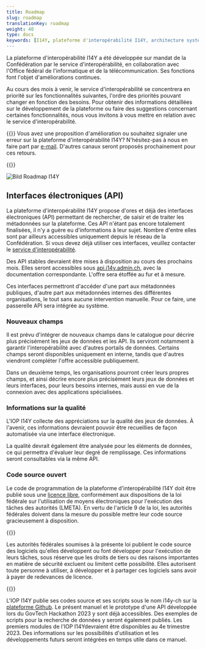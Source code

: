 ```yaml
---
title: Roadmap
slug: roadmap
translationKey: roadmap
weight: 40
type: docs
keywords: [I14Y, plateforme d'interopérabilité I14Y, architecture système, technique, base de données, banque de données]
---
```


La plateforme d'interopérabilité I14Y a été développée sur mandat de la Confédération par le service d'interopérabilité, en collaboration avec l'Office fédéral de l'informatique et de la télécommunication. Ses fonctions font l'objet d'améliorations continues. 

Au cours des mois à venir, le service d'interopérabilité se concentrera en priorité sur les fonctionnalités suivantes, l'ordre des priorités pouvant changer en fonction des besoins. Pour obtenir des informations détaillées sur le développement de la plateforme ou faire des suggestions concernant certaines fonctionnalités, nous vous invitons à vous mettre en relation avec le service d'interopérabilité.

{{<alert title="Votre avis nous intéresse!" color="success">}}
Vous avez une proposition d'amélioration ou souhaitez signaler une erreur sur la plateforme d'interopérabilité I14Y? N'hésitez-pas à nous en faire part par [e-mail](mailto:i14y@bfs.admin.ch). D'autres canaux seront proposés prochainement pour ces retours. 

{{</alert>}}

![Bild Roadmap I14Y](/handbook/img/roadmap_fr.svg)

## Interfaces électroniques (API)
La plateforme d'interopérabilité I14Y propose d'ores et déjà des interfaces électroniques (API) permettant de rechercher, de saisir et de traiter les métadonnées sur la plateforme. Ces API n'étant pas encore totalement finalisées, il n'y a guère eu d'informations à leur sujet. Nombre d'entre elles sont par ailleurs accessibles uniquement depuis le réseau de la Confédération. Si vous devez déjà utiliser ces interfaces, veuillez contacter le [service d'interopérabilité](mailto:i14y@bfs.admin.ch).  

Des API stables devraient être mises à disposition au cours des prochains mois. Elles seront accessibles sous [api.i14y.admin.ch](https://api.i14y.admin.ch), avec la documentation correspondante. L'offre sera étoffée au fur et à mesure. 

Ces interfaces permettront d'accéder d'une part aux métadonnées publiques, d'autre part aux métadonnées internes des différentes organisations, le tout sans aucune intervention manuelle. Pour ce faire, une passerelle API sera intégrée au système. 

### Nouveaux champs
Il est prévu d'intégrer de nouveaux champs dans le catalogue pour décrire plus précisément les jeux de données et les API. Ils serviront notamment à garantir l'interopérabilité avec d'autres portails de données. Certains champs seront disponibles uniquement en interne, tandis que d'autres viendront compléter l'offre accessible publiquement. 

Dans un deuxième temps, les organisations pourront créer leurs propres champs, et ainsi décrire encore plus précisément leurs jeux de données et leurs interfaces, pour leurs besoins internes, mais aussi en vue de la connexion avec des applications spécialisées.

### Informations sur la qualité
L'IOP I14Y collecte des appréciations sur la qualité des jeux de données. À l'avenir, ces informations devraient pouvoir être recueillies de façon automatisée via une interface électronique. 

La qualité devrait également être analysée pour les éléments de données, ce qui permettra d'évaluer leur degré de remplissage. Ces informations seront consultables via la même API. 

### Code source ouvert
Le code de programmation de la plateforme d'interopérabilité I14Y doit être publié sous une [licence libre](https://www.gnu.org/licenses), conformément aux dispositions de la loi fédérale
sur l'utilisation de moyens électroniques pour l'exécution des tâches des autorités (LMETA). En vertu de l'article 9 de la loi, les autorités fédérales doivent dans la mesure du possible mettre leur code source gracieusement à disposition. 

{{<card header="Base légale" title="__Art. 9 Logiciels à code source ouvert__" footer="Loi fédérale sur l'utilisation de moyens électroniques pour l'exécution des tâches des autorités [(LMETA)](https://www.fedlex.admin.ch/eli/fga/2023/787/fr#art_9)">}}

Les autorités fédérales soumises à la présente loi publient le code source des logiciels qu'elles développent ou font développer pour l'exécution de leurs tâches, sous réserve que les droits de tiers ou des raisons importantes en matière de sécurité excluent ou limitent cette possibilité. Elles autorisent toute personne à utiliser, à développer et à partager ces logiciels sans avoir à payer de redevances de licence.

{{</card>}}

L'IOP I14Y publie ses codes source et ses scripts sous le nom i14y-ch sur la [plateforme Github](https://github.com/i14y-ch). Le présent manuel et le prototype d'une API développée lors du GovTech Hackathon 2023 y sont déjà accessibles. Des exemples de scripts pour la recherche de données y seront également publiés. Les premiers modules de l'IOP I14Ydevraient être disponibles au 4e trimestre 2023. Des informations sur les possibilités d'utilisation et les développements futurs seront intégrées en temps utile dans ce manuel.